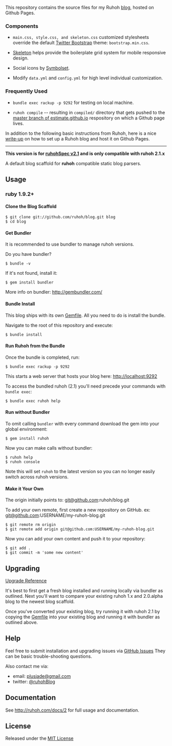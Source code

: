 This repository contains the source files for my Ruhoh [blog](http://estimate.github.io/), hosted on Github Pages.

### Components

- `main.css, style.css, and skeleton.css` customized stylesheets override the default [Twitter Bootstrap](http://twitter.github.io/bootstrap/) theme: `bootstrap.min.css`.

- [Skeleton](http://www.getskeleton.com/) helps provide the boilerplate grid system for mobile responsive design.

- Social icons by [Symbolset](http://blog.symbolset.com/using-multiple-sets/).

- Modify `data.yml` and `config.yml` for high level individual customization.

### Frequently Used 

- `bundle exec rackup -p 9292` for testing on local machine.

- `ruhoh compile` -- resulting in `compiled/` directory that gets pushed to the [master branch of estimate.github.io](https://github.com/estimate/estimate.github.io) respository on which a Github page lives.

In addition to the following basic instructions from Ruhoh, here is a nice [write-up](http://blog.coolaj86.com/articles/hosting-your-blog-on-github-pages.html) on how to set up a Ruhoh blog and host it on Github Pages.

---

**This version is for [ruhohSpec v2.1](http://ruhoh.com/docs/2) and is only compatible with ruhoh 2.1.x**

A default blog scaffold for **ruhoh** compatible static blog parsers.

## Usage

### ruby 1.9.2+

#### Clone the Blog Scaffold

    $ git clone git://github.com/ruhoh/blog.git blog
    $ cd blog

#### Get Bundler

It is recommended to use bundler to manage ruhoh versions.

Do you have bundler?

    $ bundle -v
    
If it's not found, install it:

    $ gem install bundler
    
More info on bundler: http://gembundler.com/

#### Bundle Install

This blog ships with its own [Gemfile][]. All you need to do is install the bundle.

Navigate to the root of this repository and execute:

    $ bundle install

#### Run Ruhoh from the Bundle

Once the bundle is completed, run:

    $ bundle exec rackup -p 9292

This starts a web server that hosts your blog here: [http://localhost:9292](http://localhost:9292)

To access the bundled ruhoh (2.1) you'll need precede your commands with `bundle exec`:

    $ bundle exec ruhoh help

#### Run without Bundler

To omit calling `bundler` with every command download the gem into your global environment:

    $ gem install ruhoh

Now you can make calls without bundler:

    $ ruhoh help
    $ ruhoh console

Note this will set `ruhoh` to the latest version so you can no longer easily switch across ruhoh versions.

#### Make it Your Own

The origin initially points to: git@github.com:ruhoh/blog.git

To add your own remote, first create a new repository on GitHub. ex: git@github.com:USERNAME/my-ruhoh-blog.git

    $ git remote rm origin
    $ git remote add origin git@github.com:USERNAME/my-ruhoh-blog.git

Now you can add your own content and push it to your repository:

    $ git add .
    $ git commit -m 'some new content'

## Upgrading

[Upgrade Reference](http://ruhoh.com/docs/2/upgrading)

It's best to first get a fresh blog installed and running locally via bundler as outlined.
Next you'll want to compare your existing ruhoh 1.x and 2.0.alpha blog to the newest blog scaffold.

Once you've converted your existing blog, try running it with ruhoh 2.1 by copying the [Gemfile][] into your existing blog and running it with bundler as outlined above.

## Help

Feel free to submit installation and upgrading issues via [GitHub Issues](https://github.com/ruhoh/blog/issues)
They can be basic trouble-shooting questions.

Also contact me via:

- email: plusjade@gmail.com
- twitter: [@ruhohBlog](http://twitter.com/ruhohBlog)

## Documentation

See <http://ruhoh.com/docs/2> for full usage and documentation.

## License

Released under the [MIT License](http://www.opensource.org/licenses/MIT)

[Gemfile]: https://github.com/ruhoh/blog/blob/master/Gemfile

